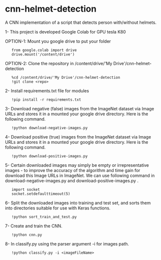# cnn-helmet-detection
A CNN implementation of a script that detects person with/without helmets.







1- This project is developed Google Colab for GPU tesla K80

OPTION-1: Mount you google drive to put your folder
   
       from google.colab import drive
       drive.mount('/content/drive')
       
OPTION-2: Clone the repository in /content/drive/'My Drive'/cnn-helmet-detection
        
       %cd /content/drive/'My Drive'/cnn-helmet-detection
       !git clone <repo>
       
2- Install requirements.txt file for modules

       !pip install -r requirements.txt
       
3- Download negative (false) images from the ImageNet dataset via Image URLs and stores it in a 
   mounted your google drive directory. Here is the following command.
   
       !python download-negative-images.py

4- Download positive (true) images from the ImageNet dataset via Image URLs and stores it in a 
   mounted your google drive directory. Here is the following command.

       !python download-positive-images.py
       
5- Certain downloaded images may simply be empty or irrepresentative images - to improve the accuracy
   of the algorithm and time gain for download this Image URLs in ImageNet. We can use following command in
   download-negative-images.py and download-positive-images.py .
      
       import socket
       socket.setdefaulttimeout(5)
       
6- Split the downloaded images into training and test set, and sorts them into directories suitable for 
   use with Keras functions.
   
       !python sort_train_and_test.py

7-  Create and train the CNN.

       !python cnn.py
       
8- In classify.py using the parser argument -i for images path. 

       !python classify.py -i <imageFileName>

